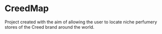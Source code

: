 # CreedMap
Project created with the aim of allowing the user to locate niche perfumery stores of the Creed brand around the world.
